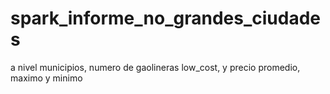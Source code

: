 # spark_informe_no_grandes_ciudades
a nivel municipios, numero de gaolineras low_cost, y precio promedio, maximo y minimo
